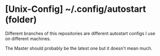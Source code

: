 # [Unix-Config] ~/.config/autostart (folder)

Different branches of this repositories are different autostart configs I use on different machines.

The Master should probably be the latest one but it doesn't mean much.
